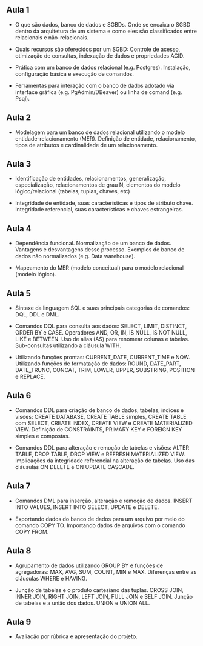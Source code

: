 ## Aula 1
- O que são dados, banco de dados e SGBDs. Onde se encaixa o SGBD dentro da arquitetura de um sistema e como eles são classificados entre relacionais e não-relacionais.

- Quais recursos são oferecidos por um SGBD: Controle de acesso, otimização de consultas, indexação de dados e propriedades ACID.

- Prática com um banco de dados relacional (e.g. Postgres). Instalação, configuração básica e execução de comandos.
  
- Ferramentas para interação com o banco de dados adotado via interface gráfica (e.g. PgAdmin/DBeaver) ou linha de comand (e.g. Psql).

## Aula 2
- Modelagem para um banco de dados relacional utilizando o modelo entidade-relacionamento (MER). Definição de entidade, relacionamento, tipos de atributos e cardinalidade de um relacionamento.

## Aula 3
- Identificação de entidades, relacionamentos, generalização, especialização, relacionamentos de grau N, elementos do modelo lógico/relacional (tabelas, tuplas, chaves, etc) 

- Integridade de entidade, suas características e tipos de atributo chave. Integridade referencial, suas características e chaves estrangeiras.

## Aula 4
- Dependência funcional. Normalização de um banco de dados. Vantagens e desvantagens desse processo. Exemplos de banco de dados não normalizados (e.g. Data warehouse).

- Mapeamento do MER (modelo conceitual) para o modelo relacional (modelo lógico).

## Aula 5
- Sintaxe da linguagem SQL e suas principais categorias de comandos: DQL, DDL e DML.

- Comandos DQL para consulta aos dados: SELECT, LIMIT, DISTINCT, ORDER BY e CASE. Operadores AND, OR, IN, IS NULL, IS NOT NULL, LIKE e BETWEEN. Uso de alias (AS) para renomear colunas e tabelas. Sub-consultas utilizando a cláusula WITH.
  
- Utilizando funções prontas: CURRENT_DATE, CURRENT_TIME e NOW. Utilizando funções de formatação de dados: ROUND, DATE_PART, DATE_TRUNC, CONCAT, TRIM, LOWER, UPPER, SUBSTRING, POSITION e REPLACE.

## Aula 6
- Comandos DDL para criação de banco de dados, tabelas, índices e visões: CREATE DATABASE, CREATE TABLE simples, CREATE TABLE com SELECT, CREATE INDEX, CREATE VIEW e CREATE MATERIALIZED VIEW. Definição de CONSTRAINTS, PRIMARY KEY e FOREIGN KEY simples e compostas.

- Comandos DDL para alteração e remoção de tabelas e visões: ALTER TABLE, DROP TABLE, DROP VIEW e REFRESH MATERIALIZED VIEW. Implicações da integridade referencial na alteração de tabelas. Uso das cláusulas ON DELETE e ON UPDATE CASCADE.

## Aula 7
- Comandos DML para inserção, alteração e remoção de dados. INSERT INTO VALUES, INSERT INTO SELECT, UPDATE e DELETE.

- Exportando dados do banco de dados para um arquivo por meio do comando COPY TO. Importando dados de arquivos com o comando COPY FROM.

## Aula 8
- Agrupamento de dados utilizando GROUP BY e funções de agregadoras: MAX, AVG, SUM, COUNT, MIN e MAX. Diferenças entre as cláusulas WHERE e HAVING.

- Junção de tabelas e o produto cartesiano das tuplas. CROSS JOIN, INNER JOIN, RIGHT JOIN, LEFT JOIN, FULL JOIN e SELF JOIN. Junção de tabelas e a união dos dados. UNION e UNION ALL.

## Aula 9
- Avaliação por rúbrica e apresentação do projeto.